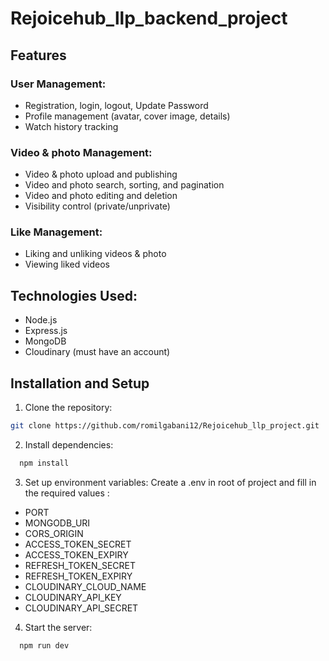 # Rejoicehub_llp_backend_project



## Features

### User Management:

- Registration, login, logout, Update Password
- Profile management (avatar, cover image, details)
- Watch history tracking

### Video & photo Management:
- Video & photo upload and publishing
- Video and photo search, sorting, and pagination
- Video and photo editing and deletion
- Visibility control (private/unprivate)


### Like Management:

- Liking and unliking videos & photo
- Viewing liked videos


## Technologies Used:

- Node.js
- Express.js
- MongoDB
- Cloudinary (must have an account)

## Installation and Setup

1. Clone the repository:

```bash
git clone https://github.com/romilgabani12/Rejoicehub_llp_project.git 
```

2. Install dependencies:

```bash
  npm install
```

3. Set up environment variables: Create a .env in root of project and fill in the required values :

- PORT 
- MONGODB_URI 
- CORS_ORIGIN 
- ACCESS_TOKEN_SECRET 
- ACCESS_TOKEN_EXPIRY 
- REFRESH_TOKEN_SECRET 
- REFRESH_TOKEN_EXPIRY
- CLOUDINARY_CLOUD_NAME
- CLOUDINARY_API_KEY
- CLOUDINARY_API_SECRET

4. Start the server:

```bash
  npm run dev
```